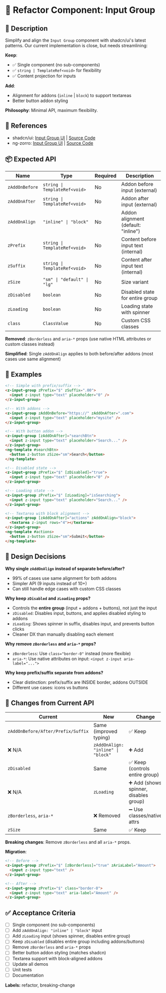 # 🔄 Refactor Component: Input Group

## 📖 Description

Simplify and align the `Input Group` component with shadcn/ui's latest patterns. Our current implementation is close, but needs streamlining:

**Keep**:
- ✅ Single component (no sub-components)
- ✅ `string | TemplateRef<void>` for flexibility
- ✅ Content projection for inputs

**Add**:
- Alignment for addons (`inline` | `block`) to support textareas
- Better button addon styling

**Philosophy**: Minimal API, maximum flexibility.

## 🎨 References

- shadcn/ui: [Input Group UI](https://ui.shadcn.com/docs/components/input-group) | [Source Code](https://github.com/shadcn-ui/ui/tree/main/apps/www/registry/default/ui/input-group.tsx)
- ng-zorro: [Input Group UI](https://ng.ant.design/components/input/en) | [Source Code](https://github.com/NG-ZORRO/ng-zorro-antd/tree/master/components/input)

## 📦 Expected API

| Name                   | Type                              | Required | Description                          |
| ---------------------- | --------------------------------- | -------- | ------------------------------------ |
| `zAddOnBefore`         | `string \| TemplateRef<void>`     | No       | Addon before input (external)        |
| `zAddOnAfter`          | `string \| TemplateRef<void>`     | No       | Addon after input (external)         |
| `zAddOnAlign`          | `"inline" \| "block"`             | No       | Addon alignment (default: "inline")  |
| `zPrefix`              | `string \| TemplateRef<void>`     | No       | Content before input text (internal) |
| `zSuffix`              | `string \| TemplateRef<void>`     | No       | Content after input text (internal)  |
| `zSize`                | `"sm" \| "default" \| "lg"`       | No       | Size variant                         |
| `zDisabled`            | `boolean`                         | No       | Disabled state for entire group      |
| `zLoading`             | `boolean`                         | No       | Loading state with spinner           |
| `class`                | `ClassValue`                      | No       | Custom CSS classes                   |

**Removed**: `zBorderless` and `aria-*` props (use native HTML attributes or custom classes instead)

**Simplified**: Single `zAddOnAlign` applies to both before/after addons (most cases use same alignment)

## 🌟 Examples

```html
<!-- Simple with prefix/suffix -->
<z-input-group zPrefix="$" zSuffix=".00">
  <input z-input type="text" placeholder="0" />
</z-input-group>

<!-- With addons -->
<z-input-group zAddOnBefore="https://" zAddOnAfter=".com">
  <input z-input type="text" placeholder="mysite" />
</z-input-group>

<!-- With button addon -->
<z-input-group [zAddOnAfter]="searchBtn">
  <input z-input type="text" placeholder="Search..." />
</z-input-group>
<ng-template #searchBtn>
  <button z-button zSize="sm">Search</button>
</ng-template>

<!-- Disabled state -->
<z-input-group zPrefix="$" [zDisabled]="true">
  <input z-input type="text" placeholder="0" />
</z-input-group>

<!-- Loading state -->
<z-input-group zPrefix="$" [zLoading]="isSearching">
  <input z-input type="text" placeholder="Search..." />
</z-input-group>

<!-- Textarea with block alignment -->
<z-input-group [zAddOnAfter]="actions" zAddOnAlign="block">
  <textarea z-input rows="4"></textarea>
</z-input-group>
<ng-template #actions>
  <button z-button zSize="sm">Submit</button>
</ng-template>
```

## 🎯 Design Decisions

**Why single `zAddOnAlign` instead of separate before/after?**
- 99% of cases use same alignment for both addons
- Simpler API (9 inputs instead of 10+)
- Can still handle edge cases with custom CSS classes

**Why keep `zDisabled` and `zLoading` props?**
- Controls the **entire group** (input + addons + buttons), not just the input
- `zDisabled`: Disables input, buttons, and applies disabled styling to addons
- `zLoading`: Shows spinner in suffix, disables input, and prevents button clicks
- Cleaner DX than manually disabling each element

**Why remove `zBorderless` and `aria-*` props?**
- `zBorderless`: Use `class="border-0"` instead (more flexible)
- `aria-*`: Use native attributes on input: `<input z-input aria-label="...">`

**Why keep prefix/suffix separate from addons?**
- Clear distinction: prefix/suffix are INSIDE border, addons OUTSIDE
- Different use cases: icons vs buttons

## 🔄 Changes from Current API

| Current | New | Change |
|---------|-----|--------|
| `zAddOnBefore/After/Prefix/Suffix` | Same (improved typing) | ✅ Keep |
| ❌ N/A | `zAddOnAlign: "inline" \| "block"` | ➕ Add |
| `zDisabled` | Same | ✅ Keep (controls entire group) |
| ❌ N/A | `zLoading` | ➕ Add (shows spinner, disables group) |
| `zBorderless`, `aria-*` | ❌ Removed | ➖ Use classes/native attrs |
| `zSize` | Same | ✅ Keep |

**Breaking changes**: Remove `zBorderless` and all `aria-*` props.

**Migration**:
```html
<!-- Before -->
<z-input-group zPrefix="$" [zBorderless]="true" zAriaLabel="Amount">
  <input z-input type="text" />
</z-input-group>

<!-- After -->
<z-input-group zPrefix="$" class="border-0">
  <input z-input type="text" aria-label="Amount" />
</z-input-group>
```

## ✅ Acceptance Criteria

- [ ] Single component (no sub-components)
- [ ] Add `zAddOnAlign: "inline" | "block"` input
- [ ] Add `zLoading` input (shows spinner, disables entire group)
- [ ] Keep `zDisabled` (disables entire group including addons/buttons)
- [ ] Remove `zBorderless` and `aria-*` props
- [ ] Better button addon styling (matches shadcn)
- [ ] Textarea support with block-aligned addons
- [ ] Update all demos
- [ ] Unit tests
- [ ] Documentation

**Labels:** refactor, breaking-change
